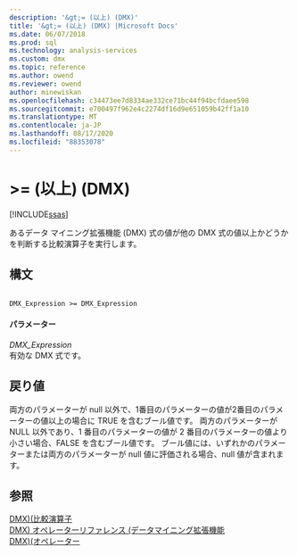 ```yaml
---
description: '&gt;= (以上) (DMX)'
title: '&gt;= (以上) (DMX) |Microsoft Docs'
ms.date: 06/07/2018
ms.prod: sql
ms.technology: analysis-services
ms.custom: dmx
ms.topic: reference
ms.author: owend
ms.reviewer: owend
author: minewiskan
ms.openlocfilehash: c34473ee7d8334ae332ce71bc44f94bcfdaee598
ms.sourcegitcommit: e700497f962e4c2274df16d9e651059b42ff1a10
ms.translationtype: MT
ms.contentlocale: ja-JP
ms.lasthandoff: 08/17/2020
ms.locfileid: "88353078"
---
```

# <a name="gt-greater-than-or-equal-to-dmx"></a>&gt;= (以上) (DMX)
[!INCLUDE[ssas](../includes/applies-to-version/ssas.md)]

  あるデータ マイニング拡張機能 (DMX) 式の値が他の DMX 式の値以上かどうかを判断する比較演算子を実行します。  
  
## <a name="syntax"></a>構文  
  
```  
  
DMX_Expression >= DMX_Expression  
```  
  
#### <a name="parameters"></a>パラメーター  
 *DMX_Expression*  
 有効な DMX 式です。  
  
## <a name="return-value"></a>戻り値  
 両方のパラメーターが null 以外で、1番目のパラメーターの値が2番目のパラメーターの値以上の場合に TRUE を含むブール値です。 両方のパラメーターが NULL 以外であり、1 番目のパラメーターの値が 2 番目のパラメーターの値より小さい場合、FALSE を含むブール値です。 ブール値には、いずれかのパラメーターまたは両方のパラメーターが null 値に評価される場合、null 値が含まれます。  
  
## <a name="see-also"></a>参照  
 [DMX&#41;&#40;比較演算子 ](../dmx/operators-comparison.md)   
 [DMX&#41; オペレーターリファレンス &#40;データマイニング拡張機能](../dmx/data-mining-extensions-dmx-operator-reference.md)   
 [DMX&#41;&#40;オペレーター ](../dmx/operators-dmx.md)  
  
  
